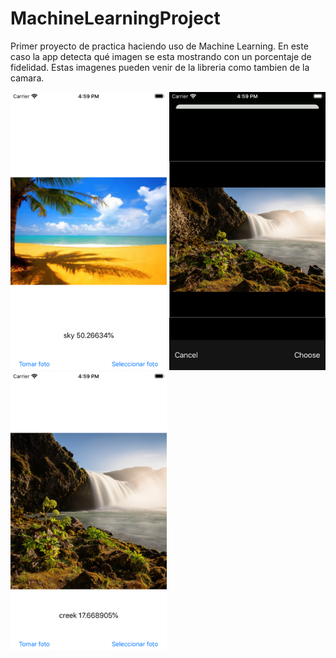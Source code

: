 # MachineLearningProject
Primer proyecto de practica haciendo uso de Machine Learning.  En este caso la app detecta qué imagen se esta mostrando con un porcentaje de fidelidad. Estas imagenes
pueden venir de la libreria como tambien de la camara.


<img src="images/Simulator Screen Shot - iPhone SE (2nd generation) - 2020-07-11 at 16.59.33.png" width="250">
<img src="images/Simulator Screen Shot - iPhone SE (2nd generation) - 2020-07-11 at 16.59.46.png" width="250">
<img src="images/Simulator Screen Shot - iPhone SE (2nd generation) - 2020-07-11 at 16.59.51.png" width="250">
